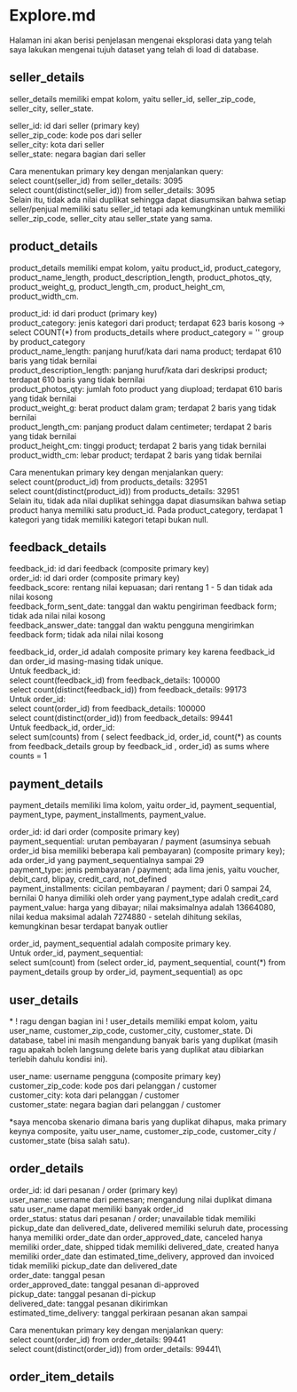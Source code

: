 # Explore.md #

Halaman ini akan berisi penjelasan mengenai eksplorasi data yang telah saya lakukan mengenai tujuh dataset yang telah di load di database.


## seller_details ## 

seller_details memiliki empat kolom, yaitu seller_id, seller_zip_code, seller_city, seller_state.

seller_id: id dari seller (primary key)\
seller_zip_code: kode pos dari seller\
seller_city: kota dari seller\
seller_state: negara bagian dari seller

Cara menentukan primary key dengan menjalankan query:\
select count(seller_id) from seller_details: 3095\
select count(distinct(seller_id)) from seller_details: 3095\
Selain itu, tidak ada nilai duplikat sehingga dapat diasumsikan bahwa setiap seller/penjual memiliki satu seller_id tetapi ada kemungkinan untuk memiliki seller_zip_code, seller_city atau seller_state yang sama.

## product_details ##

product_details memiliki empat kolom, yaitu product_id, product_category, product_name_length, product_description_length, product_photos_qty, product_weight_g, product_length_cm, product_height_cm, product_width_cm.

product_id: id dari product (primary key)\
product_category: jenis kategori dari product; terdapat 623 baris kosong -> select COUNT(\*) from products_details where product_category = '' group by product_category\
product_name_length: panjang huruf/kata dari nama product; terdapat 610 baris yang tidak bernilai\
product_description_length: panjang huruf/kata dari deskripsi product; terdapat 610 baris yang tidak bernilai\
product_photos_qty: jumlah foto product yang diupload; terdapat 610 baris yang tidak bernilai\
product_weight_g: berat product dalam gram; terdapat 2 baris yang tidak bernilai\
product_length_cm: panjang product dalam centimeter; terdapat 2 baris yang tidak bernilai\
product_height_cm: tinggi product; terdapat 2 baris yang tidak bernilai\
product_width_cm: lebar product; terdapat 2 baris yang tidak bernilai

Cara menentukan primary key dengan menjalankan query:\
select count(product_id) from products_details: 32951\
select count(distinct(product_id)) from products_details: 32951\
Selain itu, tidak ada nilai duplikat sehingga dapat diasumsikan bahwa setiap product hanya memiliki satu product_id. Pada product_category, terdapat 1 kategori yang tidak memiliki kategori tetapi bukan null. 

## feedback_details ##

feedback_id: id dari feedback (composite primary key)\
order_id: id dari order (composite primary key)\
feedback_score: rentang nilai kepuasan; dari rentang 1 - 5 dan tidak ada nilai kosong\
feedback_form_sent_date: tanggal dan waktu pengiriman feedback form; tidak ada nilai nilai kosong\
feedback_answer_date: tanggal dan waktu pengguna mengirimkan feedback form; tidak ada nilai nilai kosong

feedback_id, order_id adalah composite primary key karena feedback_id dan order_id masing-masing tidak unique.\
Untuk feedback_id:\
select count(feedback_id) from feedback_details: 100000\
select count(distinct(feedback_id)) from feedback_details: 99173\
Untuk order_id:\
select count(order_id) from feedback_details: 100000\
select count(distinct(order_id)) from feedback_details: 99441\
Untuk feedback_id, order_id:\
select sum(counts) from ( select feedback_id, order_id, count(\*) as counts from feedback_details group by feedback_id , order_id) as sums where counts = 1

## payment_details ##

payment_details memiliki lima kolom, yaitu order_id, payment_sequential, payment_type, payment_installments, payment_value.

order_id: id dari order (composite primary key)\
payment_sequential: urutan pembayaran / payment (asumsinya sebuah order_id bisa memiliki beberapa kali pembayaran) (composite primary key); ada order_id yang payment_sequentialnya sampai 29\
payment_type: jenis pembayaran / payment; ada lima jenis, yaitu voucher, debit_card, blipay, credit_card, not_defined\
payment_installments: cicilan pembayaran / payment; dari 0 sampai 24, bernilai 0 hanya dimiliki oleh order yang payment_type adalah credit_card\
payment_value: harga yang dibayar; nilai maksimalnya adalah 13664080, nilai kedua maksimal adalah 7274880 - setelah dihitung sekilas, kemungkinan besar terdapat banyak outlier

order_id, payment_sequential adalah composite primary key.\
Untuk order_id, payment_sequential:\
select sum(count) from (select order_id, payment_sequential, count(\*) from payment_details group by order_id, payment_sequential) as opc

## user_details ##
\* ! ragu dengan bagian ini !
user_details memiliki empat kolom, yaitu user_name, customer_zip_code, customer_city, customer_state. Di database, tabel ini masih mengandung banyak baris yang duplikat (masih ragu apakah boleh langsung delete baris yang duplikat atau dibiarkan terlebih dahulu kondisi ini).

user_name: username pengguna (composite primary key)\
customer_zip_code: kode pos dari pelanggan / customer\
customer_city: kota dari pelanggan / customer\
customer_state: negara bagian dari pelanggan / customer

*saya mencoba skenario dimana baris yang duplikat dihapus, maka primary keynya composite, yaitu user_name, customer_zip_code, customer_city / customer_state (bisa salah satu). 

## order_details ##

order_id: id dari pesanan / order (primary key)\
user_name: username dari pemesan; mengandung nilai duplikat dimana satu user_name dapat memiliki banyak order_id\
order_status: status dari pesanan / order; unavailable tidak memiliki pickup_date dan delivered_date, delivered memiliki seluruh date, processing hanya memiliki order_date dan order_approved_date, canceled hanya memiliki order_date, shipped tidak memiliki delivered_date, created hanya memiliki order_date dan estimated_time_delivery, approved dan invoiced tidak memiliki pickup_date dan delivered_date\
order_date: tanggal pesan\
order_approved_date: tanggal pesanan di-approved\
pickup_date: tanggal pesanan di-pickup\
delivered_date: tanggal pesanan dikirimkan\
estimated_time_delivery: tanggal perkiraan pesanan akan sampai

Cara menentukan primary key dengan menjalankan query:\
select count(order_id) from order_details: 99441\
select count(distinct(order_id)) from order_details: 99441\


## order_item_details ##
